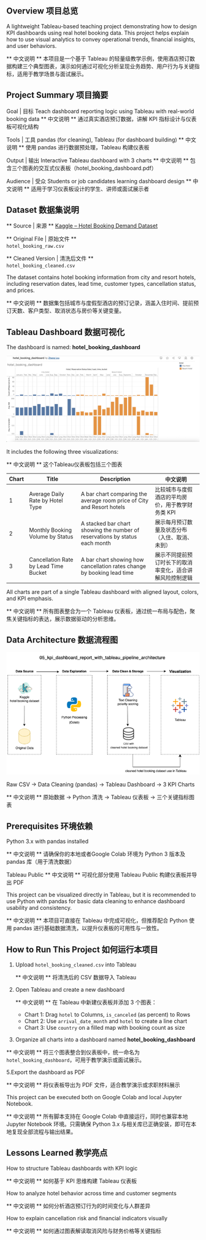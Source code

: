 ## Overview 项目总览

A lightweight Tableau-based teaching project demonstrating how to design KPI dashboards using real hotel booking data. This project helps explain how to use visual analytics to convey operational trends, financial insights, and user behaviors.

** 中文说明 ** 本项目是一个基于 Tableau 的轻量级教学示例，使用酒店预订数据构建三个典型图表，演示如何通过可视化分析呈现业务趋势、用户行为与关键指标，适用于教学场景与面试展示。

## Project Summary 项目摘要

Goal | 目标
Teach dashboard reporting logic using Tableau with real-world booking data
** 中文说明 ** 通过真实酒店预订数据，讲解 KPI 指标设计与仪表板可视化结构

Tools | 工具
pandas (for cleaning), Tableau (for dashboard building)
** 中文说明 ** 使用 pandas 进行数据预处理，Tableau 构建仪表板

Output | 输出
Interactive Tableau dashboard with 3 charts
** 中文说明 ** 包含三个图表的交互式仪表板（hotel_booking_dashboard.pdf）

Audience | 受众
Students or job candidates learning dashboard design
** 中文说明 ** 适用于学习仪表板设计的学生、讲师或面试展示者


## Dataset 数据集说明

** Source | 来源 **  [Kaggle – Hotel Booking Demand Dataset](https://www.kaggle.com/datasets/jessemostipak/hotel-booking-demand)

** Original File | 原始文件 **  
`hotel_booking_raw.csv`

** Cleaned Version | 清洗后文件 **  
`hotel_booking_cleaned.csv`

The dataset contains hotel booking information from city and resort hotels, including reservation dates, lead time, customer types, cancellation status, and prices.

** 中文说明 ** 数据集包括城市与度假型酒店的预订记录，涵盖入住时间、提前预订天数、客户类型、取消状态与房价等关键变量。

## Tableau Dashboard 数据可视化

The dashboard is named: **hotel_booking_dashboard**

![tableau dashboard image](hotel_booking_dashboard.twbx.png)

It includes the following three visualizations:

** 中文说明 ** 这个Tableau仪表板包括三个图表

| Chart | Title                        | Description | 中文说明 |
|-------|------------------------------|-------------|----------|
| 1     | Average Daily Rate by Hotel Type| A bar chart comparing the average room price of City and Resort hotels | 比较城市与度假酒店的平均房价，用于教学财务类 KPI |
| 2     | Monthly Booking Volume by Status| A stacked bar chart showing the number of reservations by status each month | 展示每月预订数量及状态分布（入住、取消、未到） |
| 3     | Cancellation Rate by Lead Time Bucket| A bar chart showing how cancellation rates change by booking lead time | 展示不同提前预订时长下的取消率变化，适合讲解风险控制逻辑|

All charts are part of a single Tableau dashboard with aligned layout, colors, and KPI emphasis.

** 中文说明 **  所有图表整合为一个 Tableau 仪表板，通过统一布局与配色，聚焦关键指标的表达，展示数据驱动的分析思维。

## Data Architecture 数据流程图

![Data Architecture](kpi_dashboard_report_with_tableau_pipeline.png)

Raw CSV → Data Cleaning (pandas) → Tableau Dashboard → 3 KPI Charts

** 中文说明 ** 原始数据 → Python 清洗 → Tableau 仪表板 → 三个关键指标图表

## Prerequisites 环境依赖

Python 3.x with pandas installed

** 中文说明 ** 请确保你的本地或者Google Colab 环境为 Python 3 版本及 pandas 库（用于清洗数据）

Tableau Public ** 中文说明 ** 可视化部分使用 Tableau Public 构建仪表板并导出 PDF

This project can be visualized directly in Tableau, but it is recommended to use Python with pandas for basic data cleaning to enhance dashboard usability and consistency.

** 中文说明 **  本项目可直接在 Tableau 中完成可视化，但推荐配合 Python 使用 pandas 进行基础数据清洗，以提升仪表板的可用性与一致性。

## How to Run This Project 如何运行本项目

1. Upload `hotel_booking_cleaned.csv` into Tableau
   
   ** 中文说明 ** 将清洗后的 CSV 数据导入 Tableau

3. Open Tableau and create a new dashboard
    
   ** 中文说明 ** 在 Tableau 中新建仪表板并添加 3 个图表：

   - Chart 1: Drag `hotel` to Columns, `is_canceled` (as percent) to Rows  
   - Chart 2: Use `arrival_date_month` and `hotel` to create a line chart  
   - Chart 3: Use `country` on a filled map with booking count as size

4. Organize all charts into a dashboard named **hotel_booking_dashboard**  

** 中文说明 ** 将三个图表整合到仪表板中，统一命名为 `hotel_booking_dashboard`，可用于教学演示或面试展示。

5.Export the dashboard as PDF

** 中文说明 ** 将仪表板导出为 PDF 文件，适合教学演示或求职材料展示

This project can be executed both on Google Colab and local Jupyter Notebook.

** 中文说明 ** 所有脚本支持在 Google Colab 中直接运行，同时也兼容本地 Jupyter Notebook 环境。只需确保 Python 3.x 与相关库已正确安装，即可在本地复现全部流程与输出结果。

## Lessons Learned 教学亮点

How to structure Tableau dashboards with KPI logic

** 中文说明 ** 如何基于 KPI 思维构建 Tableau 仪表板

How to analyze hotel behavior across time and customer segments

** 中文说明 ** 如何分析酒店预订行为的时间变化与人群差异

How to explain cancellation risk and financial indicators visually

** 中文说明 ** 如何通过图表解读取消风险与财务价格等关键指标
